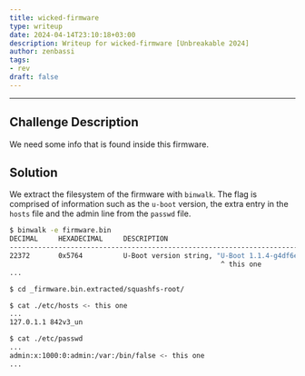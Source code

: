 ```yaml
---
title: wicked-firmware
type: writeup
date: 2024-04-14T23:10:18+03:00
description: Writeup for wicked-firmware [Unbreakable 2024]
author: zenbassi
tags:
- rev
draft: false
---
```

___

## Challenge Description

We need some info that is found inside this firmware.

## Solution

We extract the filesystem of the firmware with `binwalk`.
The flag is comprised of information such as the `u-boot` version,
the extra entry in the `hosts` file and the admin line from
the `passwd` file.

```bash
$ binwalk -e firmware.bin
DECIMAL   	HEXADECIMAL 	DESCRIPTION
--------------------------------------------------------------------------------
22372     	0x5764      	U-Boot version string, "U-Boot 1.1.4-g4df6eb16-dirty (Nov 30 2018 - 12:33:02)"
                                                    ^ this one
...

$ cd _firmware.bin.extracted/squashfs-root/

$ cat ./etc/hosts <- this one
...
127.0.1.1 842v3_un

$ cat ./etc/passwd
...
admin:x:1000:0:admin:/var:/bin/false <- this one
...
```
